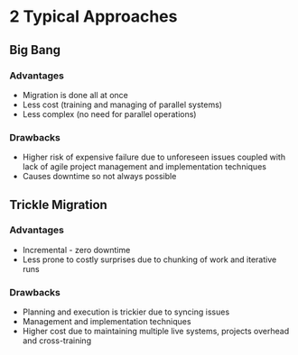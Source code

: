 <!-- DM Basics : 2 typical approaches to data migration -->

# 2 Typical Approaches

## Big Bang
### Advantages
- Migration is done all at once
- Less cost (training and managing of parallel systems)
- Less complex (no need for parallel operations)

### Drawbacks
- Higher risk of expensive failure due to unforeseen issues coupled with lack of agile project management and implementation techniques
- Causes downtime so not always possible

## Trickle Migration
### Advantages
- Incremental - zero downtime
- Less prone to costly surprises due to chunking of work and iterative runs

### Drawbacks
- Planning and execution is trickier due to syncing issues
- Management and implementation techniques
- Higher cost due to maintaining multiple live systems, projects overhead and cross-training


